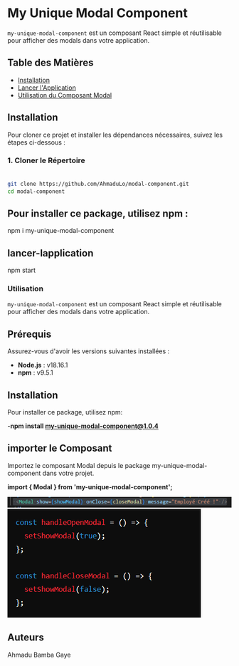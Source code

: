 # My Unique Modal Component

`my-unique-modal-component` est un composant React simple et réutilisable pour afficher des modals dans votre application.

## Table des Matières

- [Installation](#installation)
- [Lancer l'Application](#lancer-lapplication)
- [Utilisation du Composant Modal](#utilisation-du-composant-modal)


## Installation

Pour cloner ce projet et installer les dépendances nécessaires, suivez les étapes ci-dessous :

### 1. Cloner le Répertoire

```bash

git clone https://github.com/AhmaduLo/modal-component.git
cd modal-component
```
## Pour installer ce package, utilisez npm :


npm i my-unique-modal-component

## lancer-lapplication

npm start

### Utilisation
`my-unique-modal-component` est un composant React simple et réutilisable pour afficher des modals dans votre application.

## Prérequis

Assurez-vous d'avoir les versions suivantes installées :
- **Node.js** : v18.16.1
- **npm** : v9.5.1 


## Installation
Pour installer ce package, utilisez npm:

-**npm install my-unique-modal-component@1.0.4**

## importer le Composant
Importez le composant Modal depuis le package my-unique-modal-component dans votre projet.

**import { Modal } from 'my-unique-modal-component';**

![alt text](image.png)
![alt text](image-1.png)

## Auteurs
Ahmadu Bamba Gaye 
